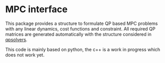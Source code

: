# MPC interface


This package provides a structure to formulate QP based MPC problems with any linear dynamics, cost functions and constraint.
All required QP matrices are generated automatically with the structure considered in [qpsolvers](https://scaron.info/doc/qpsolvers/).

This code is mainly based on python, the c++ is a work in progress which does not work yet.
